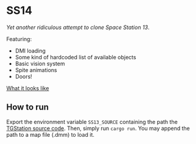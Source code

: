 # SS14

*Yet another ridiculous attempt to clone Space Station 13*.

Featuring:

- DMI loading
- Some kind of hardcoded list of available objects
- Basic vision system
- Spite animations
- Doors!

[What it looks like](https://i.imgur.com/q56VU7r.gif)

## How to run

Export the environment variable `SS13_SOURCE` containing the path the [TGStation source code](https://github.com/tgstation/tgstation).
Then, simply run `cargo run`. You may append the path to a map file (.dmm) to load it.
